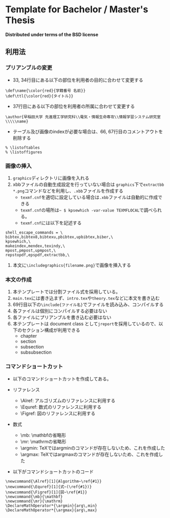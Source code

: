 # Template for Bachelor / Master's Thesis

__Distributed under terms of the BSD license__

## 利用法
### プリアンブルの変更
* 33, 34行目にある以下の部位を利用者の目的に合わせて変更する

```
\def\name{\color{red}{学籍番号 名前}}
\def\ttl{\color{red}{タイトル}}
```

* 37行目にある以下の部位を利用者の所属に合わせて変更する

```
\author{早稲田大学 先進理工学研究科\\電気・情報生命専攻\\情報学習システム研究室\\\\\name}
```

* テーブル及び画像のindexが必要な場合は、66, 67行目のコメントアウトを削除する

```
% \listoftables
% \listoffigures
```

### 画像の挿入
1. `graphics`ディレクトリに画像を入れる
1. xbbファイルの自動生成設定を行っていない場合は
   `graphics`下で`extractbb *.png`コマンドなどを利用し、`.xbb`ファイルを作成する
    - `texmf.cnf`を適切に設定している場合は`.xbb`ファイルは自動的に作成できる
    - `texmf.cnf`の場所は`~ $ kpsewhich -var-value TEXMFLOCAL`で調べられる。
    - `texmf.cnf`には以下を記述する

```
shell_escape_commands = \
bibtex,bibtex8,bibtexu,pbibtex,upbibtex,biber,\
kpsewhich,\
makeindex,mendex,texindy,\
mpost,pmpost,upmpost,\
repstopdf,epspdf,extractbb,\
```

1. 本文に`\includegraphics{filename.png}`で画像を挿入する

### 本文の作成
1. 本テンプレートでは分割ファイル式を採用している。
1. `main.tex`には書き込まず、`intro.tex`や`theory.tex`などに本文を書き込む
1. 69行目以下の`\include{ファイル名}`でファイルを読み込み、コンパイルする
1. 各ファイルは個別にコンパイルする必要はない
1. 各ファイルにプリアンブルを書き込む必要はない
1. 本テンプレートは document class として`jreport`を採用しているので、以下のセクション構成が利用できる
    - chapter
    - section
    - subsection
    - subsubsection

### コマンドショートカット
* 以下のコマンドショートカットを作成してある。
* リファレンス
    - \Alref: アルゴリズムのリファレンスに利用する
    - \Equref: 数式のリファレンスに利用する
    - \Figref: 図のリファレンスに利用する
* 数式
    - \mb: \mathbfの省略形
    - \mr: \mathrmの省略形
    - \argmin: TeXではargminのコマンドが存在しないため、これを作成した
    - \argmax: TeXではargmaxのコマンドが存在しないため、これを作成した

* 以下がコマンドショートカットのコード

```
\newcommand{\Alref}[1]{Algorithm~\ref{#1}}
\newcommand{\Equref}[1]{式~(\ref{#1})}
\newcommand{\Figref}[1]{図~\ref{#1}}
\newcommand{\mb}{\mathbf}
\newcommand{\mr}{\mathrm}
\DeclareMathOperator*{\argmin}{arg\,min}
\DeclareMathOperator*{\argmax}{arg\,max}
```


